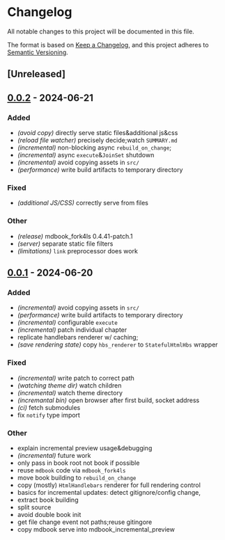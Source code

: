 # Changelog
All notable changes to this project will be documented in this file.

The format is based on [Keep a Changelog](https://keepachangelog.com/en/1.0.0/),
and this project adheres to [Semantic Versioning](https://semver.org/spec/v2.0.0.html).

## [Unreleased]

## [0.0.2](https://github.com/SichangHe/mdbook_ls/compare/mdbook_incremental_preview-v0.0.1...mdbook_incremental_preview-v0.0.2) - 2024-06-21

### Added
- *(avoid copy)* directly serve static files&additional js&css
- *(reload file watcher)* precisely decide;watch `SUMMARY.md`
- *(incremental)* non-blocking async `rebuild_on_change`;
- *(incremental)* async `execute`&`JoinSet` shutdown
- *(incremental)* avoid copying assets in `src/`
- *(performance)* write build artifacts to temporary directory

### Fixed
- *(additional JS/CSS)* correctly serve from files

### Other
- *(release)* mdbook_fork4ls 0.4.41-patch.1
- *(server)* separate static file filters
- *(limitations)* `link` preprocessor does work

## [0.0.1](https://github.com/SichangHe/mdbook_ls/compare/mdbook_incremental_preview-v0.0.0...mdbook_incremental_preview-v0.0.1) - 2024-06-20

### Added
- *(incremental)* avoid copying assets in `src/`
- *(performance)* write build artifacts to temporary directory
- *(incremental)* configurable `execute`
- *(incremental)* patch individual chapter
- replicate handlebars renderer w/ caching;
- *(save rendering state)* copy `hbs_renderer` to `StatefulHtmlHbs` wrapper

### Fixed
- *(incremental)* write patch to correct path
- *(watching theme dir)* watch children
- *(incremental)* watch theme directory
- *(incremantal bin)* open browser after first build, socket address
- *(ci)* fetch submodules
- fix `notify` type import

### Other
- explain incremental preview usage&debugging
- *(incremental)* future work
- only pass in book root not book if possible
- reuse `mdbook` code via `mdbook_fork4ls`
- move book building to `rebuild_on_change`
- copy (mostly) `HtmlHandlebars` renderer for full rendering control
- basics for incremental updates: detect gitignore/config change,
- extract book building
- split source
- avoid double book init
- get file change event not paths;reuse gitingore
- copy mdbook serve into mdbook_incremental_preview
